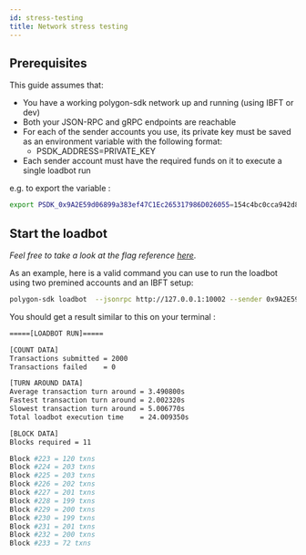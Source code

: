 ```yaml
---
id: stress-testing
title: Network stress testing
---
```


## Prerequisites

This guide assumes that:

- You have a working polygon-sdk network up and running (using IBFT or dev)
- Both your JSON-RPC and gRPC endpoints are reachable
- For each of the sender accounts you use, its private key must be saved as an environment variable with the following format:
  - PSDK_ADDRESS=PRIVATE_KEY
- Each sender account must have the required funds on it to execute a single loadbot run

e.g. to export the variable :

```bash
export PSDK_0x9A2E59d06899a383ef47C1Ec265317986D026055=154c4bc0cca942d8a0b49ece04d95c872d8f53d34b8f2ac76253a3700e4f1151
```

## Start the loadbot

_Feel free to take a look at the flag reference [here](/docs/get-started/cli-commands#loadbot-flags)_.

As an example, here is a valid command you can use to run the loadbot using two premined accounts and an IBFT setup:
```bash
polygon-sdk loadbot  --jsonrpc http://127.0.0.1:10002 --sender 0x9A2E59d06899a383ef47C1Ec265317986D026055 --receiver 0x9876e8b849437703A34808e926a8a5B48bCb3ccf --count 100 --value 0x100 --tps 100
```

You should get a result similar to this on your terminal :
```bash
=====[LOADBOT RUN]=====

[COUNT DATA]
Transactions submitted = 2000
Transactions failed    = 0

[TURN AROUND DATA]
Average transaction turn around = 3.490800s
Fastest transaction turn around = 2.002320s
Slowest transaction turn around = 5.006770s
Total loadbot execution time    = 24.009350s

[BLOCK DATA]
Blocks required = 11

Block #223 = 120 txns
Block #224 = 203 txns
Block #225 = 203 txns
Block #226 = 202 txns
Block #227 = 201 txns
Block #228 = 199 txns
Block #229 = 200 txns
Block #230 = 199 txns
Block #231 = 201 txns
Block #232 = 200 txns
Block #233 = 72 txns
```